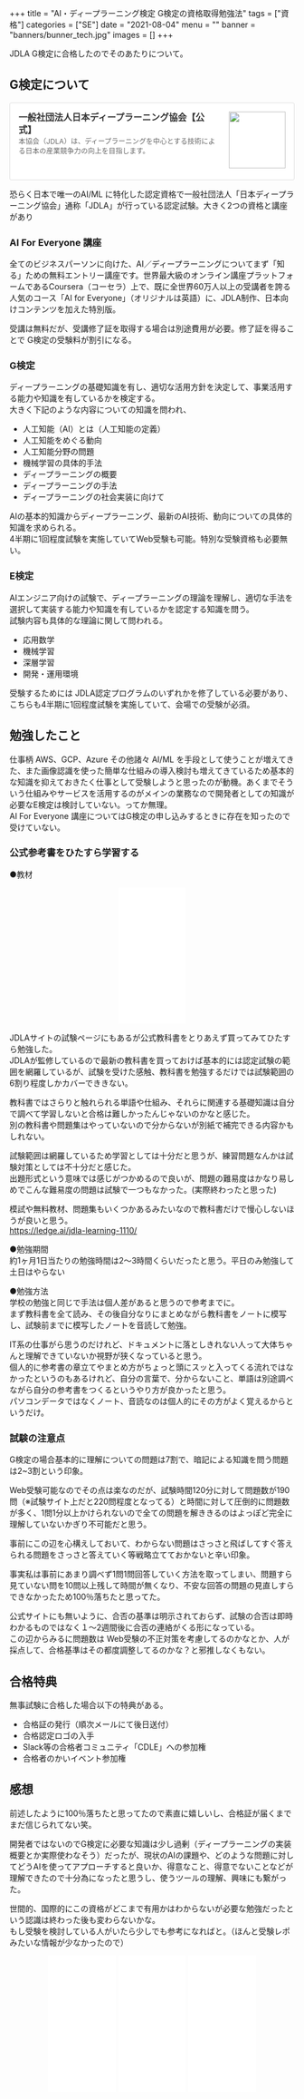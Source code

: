 +++
title = "AI・ディープラーニング検定 G検定の資格取得勉強法"
tags = ["資格"]
categories = ["SE"]
date = "2021-08-04"
menu = ""
banner = "banners/bunner_tech.jpg"
images = []
+++

JDLA G検定に合格したのでそのあたりについて。  

<!--more-->

## G検定について
<div class="blogcardfu" style="width:auto;max-width:9999px;border:1px solid #E0E0E0;border-radius:3px;margin:10px 0;padding:15px;line-height:1.4;text-align:left;background:#FFFFFF;"><a href="https://www.jdla.org/" target="_blank" style="display:block;text-decoration:none;"><span class="blogcardfu-image" style="float:right;width:100px;padding:0 0 0 10px;margin:0 0 5px 5px;"><img src="https://capture.heartrails.com/100x100?https://www.jdla.org/" width="100" style="width:100%;height:auto;max-height:100px;min-width:0;border:0 none;margin:0;"></span><br style="display:none"><span class="blogcardfu-title" style="font-size:112.5%;font-weight:700;color:#333333;margin:0 0 5px 0;">一般社団法人日本ディープラーニング協会【公式】</span><br><span class="blogcardfu-content" style="font-size:87.5%;font-weight:400;color:#666666;">本協会（JDLA）は、ディープラーニングを中心とする技術による日本の産業競争力の向上を目指します。</span><br><span style="clear:both;display:block;overflow:hidden;height:0;">&nbsp;</span></a></div>

恐らく日本で唯一のAI/ML に特化した認定資格で一般社団法人「日本ディープラーニング協会」通称「JDLA」が行っている認定試験。大きく2つの資格と講座があり  

### AI For Everyone 講座
全てのビジネスパーソンに向けた、AI／ディープラーニングについてまず「知る」ための無料エントリー講座です。世界最大級のオンライン講座プラットフォームであるCoursera（コーセラ）上で、既に全世界60万人以上の受講者を誇る人気のコース「AI for Everyone」（オリジナルは英語）に、JDLA制作、日本向けコンテンツを加えた特別版。  

受講は無料だが、受講修了証を取得する場合は別途費用が必要。修了証を得ることで G検定の受験料が割引になる。  

### G検定
ディープラーニングの基礎知識を有し、適切な活用方針を決定して、事業活用する能力や知識を有しているかを検定する。  
大きく下記のような内容についての知識を問われ、  

* 人工知能（AI）とは（人工知能の定義）
* 人工知能をめぐる動向
* 人工知能分野の問題
* 機械学習の具体的手法
* ディープラーニングの概要
* ディープラーニングの手法
* ディープラーニングの社会実装に向けて

AIの基本的知識からディープラーニング、最新のAI技術、動向についての具体的知識を求められる。  
4半期に1回程度試験を実施していてWeb受験も可能。特別な受験資格も必要無い。  

### E検定
AIエンジニア向けの試験で、ディープラーニングの理論を理解し、適切な手法を選択して実装する能力や知識を有しているかを認定する知識を問う。  
試験内容も具体的な理論に関して問われる。  

* 応用数学
* 機械学習
* 深層学習
* 開発・運用環境

受験するためには JDLA認定プログラムのいずれかを修了している必要があり、こちらも4半期に1回程度試験を実施していて、会場での受験が必須。  

## 勉強したこと
仕事柄 AWS、GCP、Azure その他諸々 AI/ML を手段として使うことが増えてきた、また画像認識を使った簡単な仕組みの導入検討も増えてきているため基本的な知識を抑えておきたく仕事として受験しようと思ったのが動機。あくまでそういう仕組みやサービスを活用するのがメインの業務なので開発者としての知識が必要なE検定は検討していない。ってか無理。  
AI For Everyone 講座についてはG検定の申し込みするときに存在を知ったので受けていない。  

### 公式参考書をひたすら学習する  

●教材
<div style="text-align: center;;">
<iframe style="width:120px;height:240px;" marginwidth="0" marginheight="0" scrolling="no" frameborder="0" src="//rcm-fe.amazon-adsystem.com/e/cm?lt1=_blank&bc1=FFFFFF&IS2=1&bg1=FFFFFF&fc1=000000&lc1=0000FF&t=sinokyoufu-22&language=ja_JP&o=9&p=8&l=as4&m=amazon&f=ifr&ref=as_ss_li_til&asins=4798165948&linkId=15a33021d10f24393aca3619e8c18af2"></iframe>
</div>

JDLAサイトの試験ページにもあるが公式教科書をとりあえず買ってみてひたすら勉強した。  
JDLAが監修しているので最新の教科書を買っておけば基本的には認定試験の範囲を網羅しているが、試験を受けた感触、教科書を勉強するだけでは試験範囲の6割り程度しかカバーでききない。 

教科書ではさらりと触れられる単語や仕組み、それらに関連する基礎知識は自分で調べて学習しないと合格は難しかったんじゃないのかなと感じた。  
別の教科書や問題集はやっていないので分からないが別紙で補完できる内容かもしれない。  

試験範囲は網羅しているため学習としては十分だと思うが、練習問題なんかは試験対策としては不十分だと感じた。  
出題形式という意味では感じがつかめるので良いが、問題の難易度はかなり易しめでこんな難易度の問題は試験で一つもなかった。(実際終わったと思った)  

模試や無料教材、問題集もいくつかあるみたいなので教科書だけで慢心しないほうが良いと思う。  
https://ledge.ai/jdla-learning-1110/  

●勉強期間  
約1ヶ月1日当たりの勉強時間は2～3時間くらいだったと思う。平日のみ勉強して土日はやらない

●勉強方法  
学校の勉強と同じで手法は個人差があると思うので参考までに。  
まず教科書を全て読み、その後自分なりにまとめながら教科書をノートに模写し、試験前までに模写したノートを音読して勉強。  

IT系の仕事がら思うのだけれど、ドキュメントに落としきれない人って大体ちゃんと理解できていないか視野が狭くなっていると思う。  
個人的に参考書の章立てやまとめ方がちょっと頭にスッと入ってくる流れではなかったというのもあるけれど、自分の言葉で、分からないこと、単語は別途調べながら自分の参考書をつくるというやり方が良かったと思う。  
パソコンデータではなくノート、音読なのは個人的にその方がよく覚えるからというだけ。  

### 試験の注意点  
G検定の場合基本的に理解についての問題は7割で、暗記による知識を問う問題は2~3割という印象。  

Web受験可能なのでその点は楽なのだが、試験時間120分に対して問題数が190問（※試験サイト上だと220問程度となってる）と時間に対して圧倒的に問題数が多く、1問1分以上かけられないので全ての問題を解ききるのはよっぽど完全に理解していないかぎり不可能だと思う。  

事前にこの辺を心構えしておいて、わからない問題はさっさと飛ばしてすぐ答えられる問題をさっさと答えていく等戦略立てておかないと辛い印象。  

事実私は事前にあまり調べず1問1問回答していく方法を取ってしまい、問題すら見ていない問を10問以上残して時間が無くなり、不安な回答の問題の見直しすらできなかったため100％落ちたと思ってた。  

公式サイトにも無いように、合否の基準は明示されておらず、試験の合否は即時わかるものではなく１～2週間後に合否の連絡がくる形になっている。  
この辺からみるに問題数は Web受験の不正対策を考慮してるのかなとか、人が採点して、合格基準はその都度調整してるのかな？と邪推しなくもない。  

## 合格特典
無事試験に合格した場合以下の特典がある。  

* 合格証の発行（順次メールにて後日送付）
* 合格認定ロゴの入手
* Slack等の合格者コミュニティ「CDLE」への参加権
* 合格者のかいイベント参加権

## 感想
前述したように100％落ちたと思ってたので素直に嬉しいし、合格証が届くまでまだ信じられてない笑。  

開発者ではないのでG検定に必要な知識は少し過剰（ディープラーニングの実装概要とか実際使わなそう）だったが、現状のAIの課題や、どのような問題に対してどうAIを使ってアプローチすると良いか、得意なこと、得意でないことなどが理解できたので十分為になったと思うし、使うツールの理解、興味にも繋がった。  

世間的、国際的にこの資格がどこまで有用かはわからないが必要な勉強だったという認識は終わった後も変わらないかな。  
もし受験を検討している人がいたら少しでも参考になればと。（ほんと受験レポみたいな情報が少なかったので）  

<div style="text-align: center;;">
<iframe style="width:120px;height:240px;" marginwidth="0" marginheight="0" scrolling="no" frameborder="0" src="//rcm-fe.amazon-adsystem.com/e/cm?lt1=_blank&bc1=FFFFFF&IS2=1&bg1=FFFFFF&fc1=000000&lc1=0000FF&t=sinokyoufu-22&language=ja_JP&o=9&p=8&l=as4&m=amazon&f=ifr&ref=as_ss_li_til&asins=4798165948&linkId=15a33021d10f24393aca3619e8c18af2"></iframe>
<iframe style="width:120px;height:240px;" marginwidth="0" marginheight="0" scrolling="no" frameborder="0" src="//rcm-fe.amazon-adsystem.com/e/cm?lt1=_blank&bc1=FFFFFF&IS2=1&bg1=FFFFFF&fc1=000000&lc1=0000FF&t=sinokyoufu-22&language=ja_JP&o=9&p=8&l=as4&m=amazon&f=ifr&ref=as_ss_li_til&asins=429711609X&linkId=bff9e4d4fc51f1b322c5a5bc8f19610a"></iframe>
<iframe style="width:120px;height:240px;" marginwidth="0" marginheight="0" scrolling="no" frameborder="0" src="//rcm-fe.amazon-adsystem.com/e/cm?lt1=_blank&bc1=FFFFFF&IS2=1&bg1=FFFFFF&fc1=000000&lc1=0000FF&t=sinokyoufu-22&language=ja_JP&o=9&p=8&l=as4&m=amazon&f=ifr&ref=as_ss_li_til&asins=4296100548&linkId=58996c4142210469868c82eea58720d7"></iframe>
</div>
